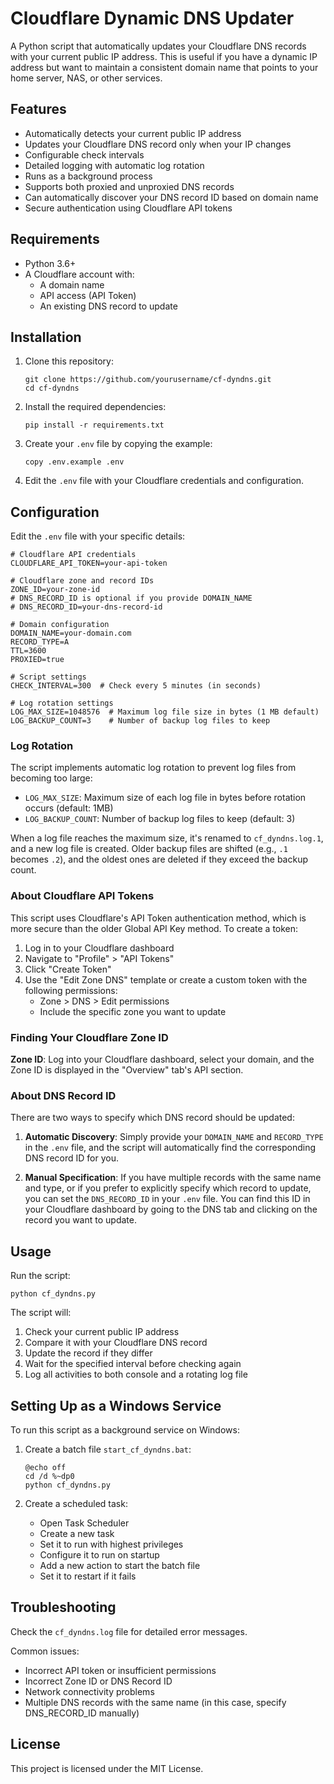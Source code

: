 # Cloudflare Dynamic DNS Updater

A Python script that automatically updates your Cloudflare DNS records with your current public IP address. This is useful if you have a dynamic IP address but want to maintain a consistent domain name that points to your home server, NAS, or other services.

## Features

- Automatically detects your current public IP address
- Updates your Cloudflare DNS record only when your IP changes
- Configurable check intervals
- Detailed logging with automatic log rotation
- Runs as a background process
- Supports both proxied and unproxied DNS records
- Can automatically discover your DNS record ID based on domain name
- Secure authentication using Cloudflare API tokens

## Requirements

- Python 3.6+
- A Cloudflare account with:
  - A domain name
  - API access (API Token)
  - An existing DNS record to update

## Installation

1. Clone this repository:

   ```
   git clone https://github.com/yourusername/cf-dyndns.git
   cd cf-dyndns
   ```

2. Install the required dependencies:

   ```
   pip install -r requirements.txt
   ```

3. Create your `.env` file by copying the example:

   ```
   copy .env.example .env
   ```

4. Edit the `.env` file with your Cloudflare credentials and configuration.

## Configuration

Edit the `.env` file with your specific details:

```
# Cloudflare API credentials
CLOUDFLARE_API_TOKEN=your-api-token

# Cloudflare zone and record IDs
ZONE_ID=your-zone-id
# DNS_RECORD_ID is optional if you provide DOMAIN_NAME
# DNS_RECORD_ID=your-dns-record-id

# Domain configuration
DOMAIN_NAME=your-domain.com
RECORD_TYPE=A
TTL=3600
PROXIED=true

# Script settings
CHECK_INTERVAL=300  # Check every 5 minutes (in seconds)

# Log rotation settings
LOG_MAX_SIZE=1048576  # Maximum log file size in bytes (1 MB default)
LOG_BACKUP_COUNT=3    # Number of backup log files to keep
```

### Log Rotation

The script implements automatic log rotation to prevent log files from becoming too large:

- `LOG_MAX_SIZE`: Maximum size of each log file in bytes before rotation occurs (default: 1MB)
- `LOG_BACKUP_COUNT`: Number of backup log files to keep (default: 3)

When a log file reaches the maximum size, it's renamed to `cf_dyndns.log.1`, and a new log file is created. Older backup files are shifted (e.g., `.1` becomes `.2`), and the oldest ones are deleted if they exceed the backup count.

### About Cloudflare API Tokens

This script uses Cloudflare's API Token authentication method, which is more secure than the older Global API Key method. To create a token:

1. Log in to your Cloudflare dashboard
2. Navigate to "Profile" > "API Tokens"
3. Click "Create Token"
4. Use the "Edit Zone DNS" template or create a custom token with the following permissions:
   - Zone > DNS > Edit permissions
   - Include the specific zone you want to update

### Finding Your Cloudflare Zone ID

**Zone ID**: Log into your Cloudflare dashboard, select your domain, and the Zone ID is displayed in the "Overview" tab's API section.

### About DNS Record ID

There are two ways to specify which DNS record should be updated:

1. **Automatic Discovery**: Simply provide your `DOMAIN_NAME` and `RECORD_TYPE` in the `.env` file, and the script will automatically find the corresponding DNS record ID for you.

2. **Manual Specification**: If you have multiple records with the same name and type, or if you prefer to explicitly specify which record to update, you can set the `DNS_RECORD_ID` in your `.env` file. You can find this ID in your Cloudflare dashboard by going to the DNS tab and clicking on the record you want to update.

## Usage

Run the script:

```
python cf_dyndns.py
```

The script will:

1. Check your current public IP address
2. Compare it with your Cloudflare DNS record
3. Update the record if they differ
4. Wait for the specified interval before checking again
5. Log all activities to both console and a rotating log file

## Setting Up as a Windows Service

To run this script as a background service on Windows:

1. Create a batch file `start_cf_dyndns.bat`:

   ```batch
   @echo off
   cd /d %~dp0
   python cf_dyndns.py
   ```

2. Create a scheduled task:
   - Open Task Scheduler
   - Create a new task
   - Set it to run with highest privileges
   - Configure it to run on startup
   - Add a new action to start the batch file
   - Set it to restart if it fails

## Troubleshooting

Check the `cf_dyndns.log` file for detailed error messages.

Common issues:

- Incorrect API token or insufficient permissions
- Incorrect Zone ID or DNS Record ID
- Network connectivity problems
- Multiple DNS records with the same name (in this case, specify DNS_RECORD_ID manually)

## License

This project is licensed under the MIT License.
